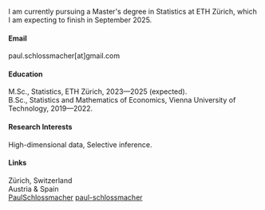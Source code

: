 I am currently pursuing a Master's degree in Statistics at ETH Zürich, which I am expecting to finish in September 2025.

#### Email
paul.schlossmacher[at]gmail.com

#### Education
M.Sc., Statistics, ETH Zürich, 2023—2025 (expected).\
B.Sc., Statistics and Mathematics of Economics, Vienna University of Technology, 2019—2022.

#### Research Interests
High-dimensional data, Selective inference.

#### Links

<i class="bi bi-geo-alt-fill"></i> Zürich, Switzerland  
<i class="bi bi-flag-fill"></i> Austria & Spain  
<i class="bi bi-github"></i> [PaulSchlossmacher](https://github.com/PaulSchlossmacher)
<i class="bi bi-linkedin"></i> <a href="https://www.linkedin.com/in/paul-schlossmacher-095bb7186/">paul-schlossmacher</a>